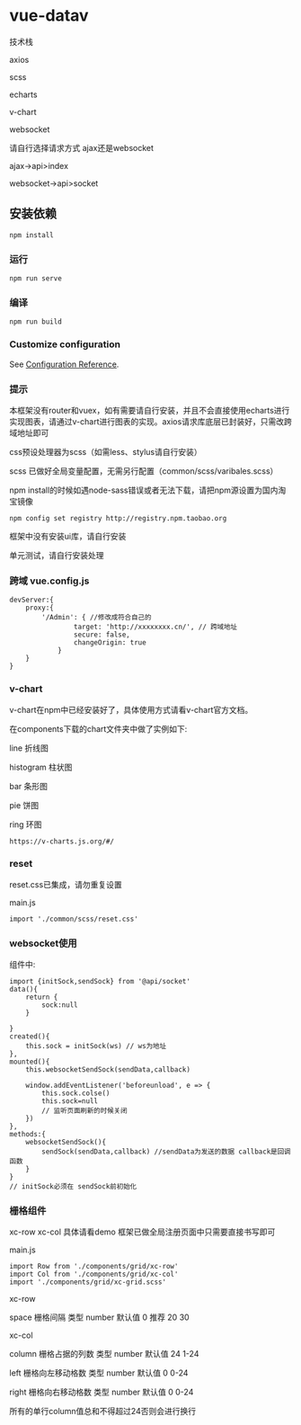 # vue-datav

技术栈

axios

scss

echarts

v-chart

websocket

请自行选择请求方式 ajax还是websocket

ajax->api>index

websocket->api>socket

## 安装依赖
```
npm install
```

### 运行
```
npm run serve
```

### 编译
```
npm run build
```

### Customize configuration
See [Configuration Reference](https://cli.vuejs.org/config/).


### 提示
本框架没有router和vuex，如有需要请自行安装，并且不会直接使用echarts进行实现图表，请通过v-chart进行图表的实现。axios请求库底层已封装好，只需改跨域地址即可

css预设处理器为scss（如需less、stylus请自行安装）

scss 已做好全局变量配置，无需另行配置（common/scss/varibales.scss）

npm install的时候如遇node-sass错误或者无法下载，请把npm源设置为国内淘宝镜像

```
npm config set registry http://registry.npm.taobao.org
```
框架中没有安装ui库，请自行安装

单元测试，请自行安装处理

### 跨域 vue.config.js
```
devServer:{
    proxy:{
        '/Admin': { //修改成符合自己的
                target: 'http://xxxxxxxx.cn/', // 跨域地址
                secure: false,
                changeOrigin: true
            }
    }
}

```


### v-chart
v-chart在npm中已经安装好了，具体使用方式请看v-chart官方文档。

在components下载的chart文件夹中做了实例如下:

line 折线图

histogram 柱状图

bar 条形图

pie 饼图

ring 环图

```
https://v-charts.js.org/#/
```

### reset
reset.css已集成，请勿重复设置

main.js
```
import './common/scss/reset.css'
```

### websocket使用

组件中:

```
import {initSock,sendSock} from '@api/socket'
data(){
    return {
        sock:null
    }

}
created(){
    this.sock = initSock(ws) // ws为地址
},
mounted(){
    this.websocketSendSock(sendData,callback)

    window.addEventListener('beforeunload', e => {
        this.sock.colse()
        this.sock=null
        // 监听页面刷新的时候关闭
    })
},
methods:{
    websocketSendSock(){
        sendSock(sendData,callback) //sendData为发送的数据 callback是回调函数
    }
}
// initSock必须在 sendSock前初始化
```
### 栅格组件

xc-row  xc-col 具体请看demo 框架已做全局注册页面中只需要直接书写即可

main.js
```
import Row from './components/grid/xc-row'
import Col from './components/grid/xc-col'
import './components/grid/xc-grid.scss'
```

xc-row

space  栅格间隔   类型 number  默认值 0 推荐 20 30


xc-col

column  栅格占据的列数 类型 number  默认值 24  1-24

left 栅格向左移动格数 类型 number  默认值 0  0-24

right 栅格向右移动格数 类型 number  默认值 0  0-24

所有的单行column值总和不得超过24否则会进行换行
